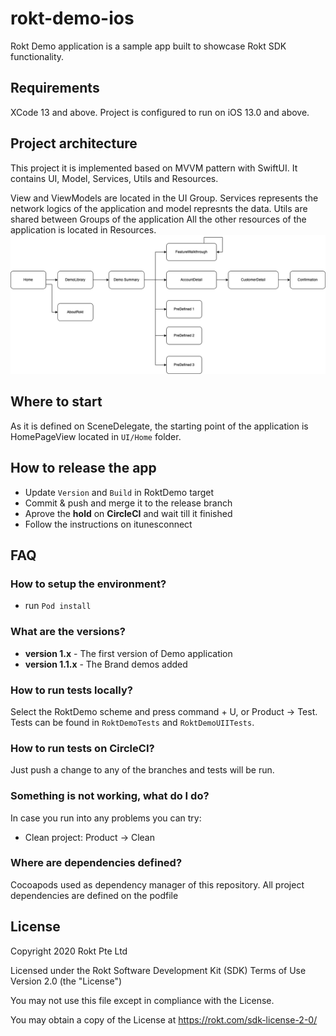 # rokt-demo-ios
Rokt Demo application is a sample app built to showcase Rokt SDK functionality.

## Requirements

XCode 13 and above. Project is configured to run on iOS 13.0 and above.

## Project architecture

This project it is implemented based on MVVM pattern with SwiftUI.
It contains UI, Model, Services, Utils and Resources.

View and ViewModels are located in the UI Group.
Services represents the network logics of the application and model represnts the data.
Utils are shared between Groups of the application
All the other resources of the application is located in Resources. 
![UI diagram](diagram.png)

## Where to start

As it is defined on SceneDelegate, the starting point of the application is HomePageView located in `UI/Home` folder.

## How to release the app
- Update `Version` and `Build` in RoktDemo target
- Commit & push and merge it to the release branch
- Aprove the **hold** on **CircleCI** and wait till it finished
- Follow the instructions on itunesconnect

## FAQ

### How to setup the environment?
- run `Pod install`

### What are the versions?

* **version 1.x** - The first version of Demo application
* **version 1.1.x** - The Brand demos added

### How to run tests locally?

Select the RoktDemo scheme and press command + U, or Product -> Test.
Tests can be found in `RoktDemoTests` and `RoktDemoUIITests`.

### How to run tests on CircleCI?

Just push a change to any of the branches and tests will be run.

### Something is not working, what do I do?

In case you run into any problems you can try:

* Clean project: Product -> Clean

### Where are dependencies defined?
Cocoapods used as dependency manager of this repository. All project dependencies are defined on the podfile

## License

Copyright 2020 Rokt Pte Ltd

Licensed under the Rokt Software Development Kit (SDK) Terms of Use
Version 2.0 (the "License")

You may not use this file except in compliance with the License.

You may obtain a copy of the License at https://rokt.com/sdk-license-2-0/